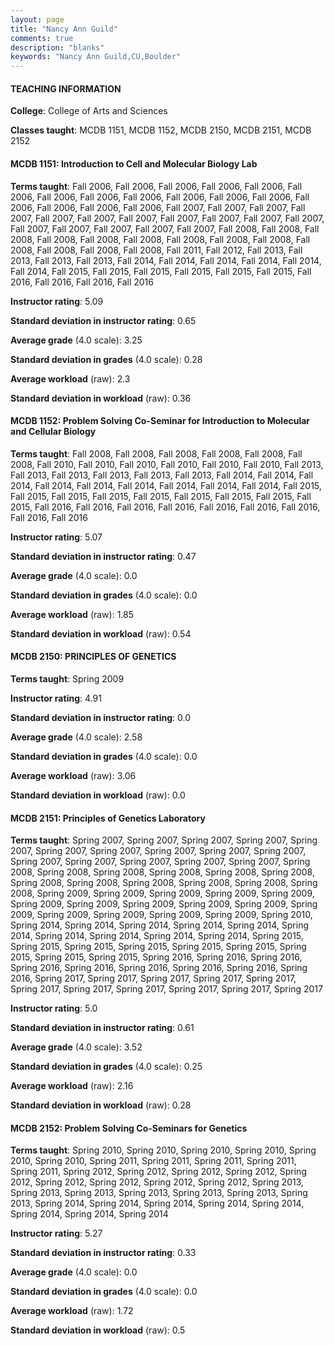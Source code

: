 ```yaml
---
layout: page
title: "Nancy Ann Guild" 
comments: true
description: "blanks"
keywords: "Nancy Ann Guild,CU,Boulder"
---
```

<head>
<script src="https://ajax.googleapis.com/ajax/libs/jquery/2.1.3/jquery.min.js"></script>
<script src="https://dl.dropboxusercontent.com/s/pc42nxpaw1ea4o9/highcharts.js?dl=0"></script>
<!-- <script src="../assets/js/highcharts.js"></script> -->
<style type="text/css">@font-face {
	font-family: "Bebas Neue";
	src: url(https://www.filehosting.org/file/details/544349/BebasNeue Regular.otf) format("opentype");
	}
	h1.Bebas { 
		font-family: "Bebas Neue", Verdana, Tahoma;
	}
</style>
</head>
	   
#### TEACHING INFORMATION

**College**: College of Arts and Sciences

**Classes taught**: MCDB 1151, MCDB 1152, MCDB 2150, MCDB 2151, MCDB 2152

#### MCDB 1151: Introduction to Cell and Molecular Biology Lab

**Terms taught**: Fall 2006, Fall 2006, Fall 2006, Fall 2006, Fall 2006, Fall 2006, Fall 2006, Fall 2006, Fall 2006, Fall 2006, Fall 2006, Fall 2006, Fall 2006, Fall 2006, Fall 2006, Fall 2006, Fall 2007, Fall 2007, Fall 2007, Fall 2007, Fall 2007, Fall 2007, Fall 2007, Fall 2007, Fall 2007, Fall 2007, Fall 2007, Fall 2007, Fall 2007, Fall 2007, Fall 2007, Fall 2007, Fall 2008, Fall 2008, Fall 2008, Fall 2008, Fall 2008, Fall 2008, Fall 2008, Fall 2008, Fall 2008, Fall 2008, Fall 2008, Fall 2008, Fall 2008, Fall 2011, Fall 2012, Fall 2013, Fall 2013, Fall 2013, Fall 2013, Fall 2014, Fall 2014, Fall 2014, Fall 2014, Fall 2014, Fall 2014, Fall 2015, Fall 2015, Fall 2015, Fall 2015, Fall 2015, Fall 2015, Fall 2016, Fall 2016, Fall 2016, Fall 2016

**Instructor rating**: 5.09

**Standard deviation in instructor rating**: 0.65

**Average grade** (4.0 scale): 3.25

**Standard deviation in grades** (4.0 scale): 0.28

**Average workload** (raw): 2.3

**Standard deviation in workload** (raw): 0.36

#### MCDB 1152: Problem Solving Co-Seminar for Introduction to Molecular and Cellular Biology

**Terms taught**: Fall 2008, Fall 2008, Fall 2008, Fall 2008, Fall 2008, Fall 2008, Fall 2010, Fall 2010, Fall 2010, Fall 2010, Fall 2010, Fall 2010, Fall 2013, Fall 2013, Fall 2013, Fall 2013, Fall 2013, Fall 2013, Fall 2014, Fall 2014, Fall 2014, Fall 2014, Fall 2014, Fall 2014, Fall 2014, Fall 2014, Fall 2014, Fall 2015, Fall 2015, Fall 2015, Fall 2015, Fall 2015, Fall 2015, Fall 2015, Fall 2015, Fall 2015, Fall 2016, Fall 2016, Fall 2016, Fall 2016, Fall 2016, Fall 2016, Fall 2016, Fall 2016, Fall 2016

**Instructor rating**: 5.07

**Standard deviation in instructor rating**: 0.47

**Average grade** (4.0 scale): 0.0

**Standard deviation in grades** (4.0 scale): 0.0

**Average workload** (raw): 1.85

**Standard deviation in workload** (raw): 0.54

#### MCDB 2150: PRINCIPLES OF GENETICS

**Terms taught**: Spring 2009

**Instructor rating**: 4.91

**Standard deviation in instructor rating**: 0.0

**Average grade** (4.0 scale): 2.58

**Standard deviation in grades** (4.0 scale): 0.0

**Average workload** (raw): 3.06

**Standard deviation in workload** (raw): 0.0

#### MCDB 2151: Principles of Genetics Laboratory

**Terms taught**: Spring 2007, Spring 2007, Spring 2007, Spring 2007, Spring 2007, Spring 2007, Spring 2007, Spring 2007, Spring 2007, Spring 2007, Spring 2007, Spring 2007, Spring 2007, Spring 2007, Spring 2007, Spring 2008, Spring 2008, Spring 2008, Spring 2008, Spring 2008, Spring 2008, Spring 2008, Spring 2008, Spring 2008, Spring 2008, Spring 2008, Spring 2008, Spring 2009, Spring 2009, Spring 2009, Spring 2009, Spring 2009, Spring 2009, Spring 2009, Spring 2009, Spring 2009, Spring 2009, Spring 2009, Spring 2009, Spring 2009, Spring 2009, Spring 2009, Spring 2010, Spring 2014, Spring 2014, Spring 2014, Spring 2014, Spring 2014, Spring 2014, Spring 2014, Spring 2014, Spring 2014, Spring 2014, Spring 2015, Spring 2015, Spring 2015, Spring 2015, Spring 2015, Spring 2015, Spring 2015, Spring 2015, Spring 2015, Spring 2016, Spring 2016, Spring 2016, Spring 2016, Spring 2016, Spring 2016, Spring 2016, Spring 2016, Spring 2016, Spring 2017, Spring 2017, Spring 2017, Spring 2017, Spring 2017, Spring 2017, Spring 2017, Spring 2017, Spring 2017, Spring 2017, Spring 2017

**Instructor rating**: 5.0

**Standard deviation in instructor rating**: 0.61

**Average grade** (4.0 scale): 3.52

**Standard deviation in grades** (4.0 scale): 0.25

**Average workload** (raw): 2.16

**Standard deviation in workload** (raw): 0.28

#### MCDB 2152: Problem Solving Co-Seminars for Genetics

**Terms taught**: Spring 2010, Spring 2010, Spring 2010, Spring 2010, Spring 2010, Spring 2010, Spring 2011, Spring 2011, Spring 2011, Spring 2011, Spring 2011, Spring 2012, Spring 2012, Spring 2012, Spring 2012, Spring 2012, Spring 2012, Spring 2012, Spring 2012, Spring 2012, Spring 2013, Spring 2013, Spring 2013, Spring 2013, Spring 2013, Spring 2013, Spring 2013, Spring 2014, Spring 2014, Spring 2014, Spring 2014, Spring 2014, Spring 2014, Spring 2014, Spring 2014

**Instructor rating**: 5.27

**Standard deviation in instructor rating**: 0.33

**Average grade** (4.0 scale): 0.0

**Standard deviation in grades** (4.0 scale): 0.0

**Average workload** (raw): 1.72

**Standard deviation in workload** (raw): 0.5

